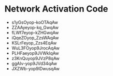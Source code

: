 # Network Activation Code
* s1yGsOyop-koOTAqAw
* ZZAAyeyop-kq_GwqAw
* fLWf7eyop-kZHGwqAw
* iQqeZOyop_ZzsWAqAw
* KSLrFeyop_Zzs4EqAw
* WuL3FOyop9JrocAqAw
* PLHFaeyop9JVWkIqAw
* z3KnQuyop9JVzP8qAw
* ggAIv-yop9JVd34qAw
* JXZWb-yop9IDwusqAw